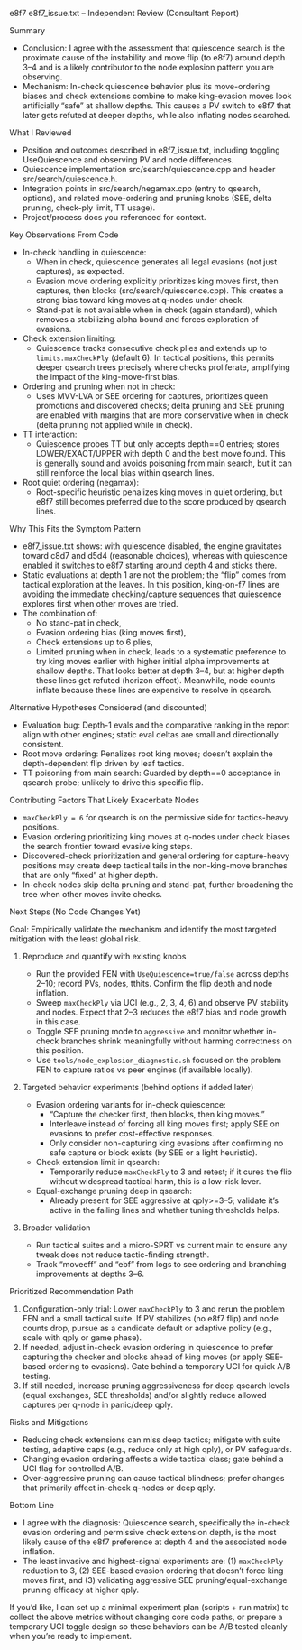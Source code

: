 e8f7 e8f7_issue.txt – Independent Review (Consultant Report)

Summary

- Conclusion: I agree with the assessment that quiescence search is the proximate cause of the instability and move flip (to e8f7) around depth 3–4 and is a likely contributor to the node explosion pattern you are observing.
- Mechanism: In-check quiescence behavior plus its move-ordering biases and check extensions combine to make king-evasion moves look artificially “safe” at shallow depths. This causes a PV switch to e8f7 that later gets refuted at deeper depths, while also inflating nodes searched.

What I Reviewed

- Position and outcomes described in e8f7_issue.txt, including toggling UseQuiescence and observing PV and node differences.
- Quiescence implementation src/search/quiescence.cpp and header src/search/quiescence.h.
- Integration points in src/search/negamax.cpp (entry to qsearch, options), and related move-ordering and pruning knobs (SEE, delta pruning, check-ply limit, TT usage).
- Project/process docs you referenced for context.

Key Observations From Code

- In-check handling in quiescence:
  - When in check, quiescence generates all legal evasions (not just captures), as expected.
  - Evasion move ordering explicitly prioritizes king moves first, then captures, then blocks (src/search/quiescence.cpp). This creates a strong bias toward king moves at q-nodes under check.
  - Stand-pat is not available when in check (again standard), which removes a stabilizing alpha bound and forces exploration of evasions.
- Check extension limiting:
  - Quiescence tracks consecutive check plies and extends up to `limits.maxCheckPly` (default 6). In tactical positions, this permits deeper qsearch trees precisely where checks proliferate, amplifying the impact of the king-move-first bias.
- Ordering and pruning when not in check:
  - Uses MVV-LVA or SEE ordering for captures, prioritizes queen promotions and discovered checks; delta pruning and SEE pruning are enabled with margins that are more conservative when in check (delta pruning not applied while in check).
- TT interaction:
  - Quiescence probes TT but only accepts depth==0 entries; stores LOWER/EXACT/UPPER with depth 0 and the best move found. This is generally sound and avoids poisoning from main search, but it can still reinforce the local bias within qsearch lines.
- Root quiet ordering (negamax):
  - Root-specific heuristic penalizes king moves in quiet ordering, but e8f7 still becomes preferred due to the score produced by qsearch lines.

Why This Fits the Symptom Pattern

- e8f7_issue.txt shows: with quiescence disabled, the engine gravitates toward c8d7 and d5d4 (reasonable choices), whereas with quiescence enabled it switches to e8f7 starting around depth 4 and sticks there.
- Static evaluations at depth 1 are not the problem; the “flip” comes from tactical exploration at the leaves. In this position, king-on-f7 lines are avoiding the immediate checking/capture sequences that quiescence explores first when other moves are tried.
- The combination of:
  - No stand-pat in check,
  - Evasion ordering bias (king moves first),
  - Check extensions up to 6 plies,
  - Limited pruning when in check,
leads to a systematic preference to try king moves earlier with higher initial alpha improvements at shallow depths. That looks better at depth 3–4, but at higher depth these lines get refuted (horizon effect). Meanwhile, node counts inflate because these lines are expensive to resolve in qsearch.

Alternative Hypotheses Considered (and discounted)

- Evaluation bug: Depth-1 evals and the comparative ranking in the report align with other engines; static eval deltas are small and directionally consistent.
- Root move ordering: Penalizes root king moves; doesn’t explain the depth-dependent flip driven by leaf tactics.
- TT poisoning from main search: Guarded by depth==0 acceptance in qsearch probe; unlikely to drive this specific flip.

Contributing Factors That Likely Exacerbate Nodes

- `maxCheckPly = 6` for qsearch is on the permissive side for tactics-heavy positions.
- Evasion ordering prioritizing king moves at q-nodes under check biases the search frontier toward evasive king steps.
- Discovered-check prioritization and general ordering for capture-heavy positions may create deep tactical tails in the non-king-move branches that are only “fixed” at higher depth.
- In-check nodes skip delta pruning and stand-pat, further broadening the tree when other moves invite checks.

Next Steps (No Code Changes Yet)

Goal: Empirically validate the mechanism and identify the most targeted mitigation with the least global risk.

1) Reproduce and quantify with existing knobs
   - Run the provided FEN with `UseQuiescence=true/false` across depths 2–10; record PVs, nodes, tthits. Confirm the flip depth and node inflation.
   - Sweep `maxCheckPly` via UCI (e.g., 2, 3, 4, 6) and observe PV stability and nodes. Expect that 2–3 reduces the e8f7 bias and node growth in this case.
   - Toggle SEE pruning mode to `aggressive` and monitor whether in-check branches shrink meaningfully without harming correctness on this position.
   - Use `tools/node_explosion_diagnostic.sh` focused on the problem FEN to capture ratios vs peer engines (if available locally).

2) Targeted behavior experiments (behind options if added later)
   - Evasion ordering variants for in-check quiescence:
     - “Capture the checker first, then blocks, then king moves.”
     - Interleave instead of forcing all king moves first; apply SEE on evasions to prefer cost-effective responses.
     - Only consider non-capturing king evasions after confirming no safe capture or block exists (by SEE or a light heuristic).
   - Check extension limit in qsearch:
     - Temporarily reduce `maxCheckPly` to 3 and retest; if it cures the flip without widespread tactical harm, this is a low-risk lever.
   - Equal-exchange pruning deep in qsearch:
     - Already present for SEE aggressive at qply>=3–5; validate it’s active in the failing lines and whether tuning thresholds helps.

3) Broader validation
   - Run tactical suites and a micro-SPRT vs current main to ensure any tweak does not reduce tactic-finding strength.
   - Track “moveeff” and “ebf” from logs to see ordering and branching improvements at depths 3–6.

Prioritized Recommendation Path

1. Configuration-only trial: Lower `maxCheckPly` to 3 and rerun the problem FEN and a small tactical suite. If PV stabilizes (no e8f7 flip) and node counts drop, pursue as a candidate default or adaptive policy (e.g., scale with qply or game phase).
2. If needed, adjust in-check evasion ordering in quiescence to prefer capturing the checker and blocks ahead of king moves (or apply SEE-based ordering to evasions). Gate behind a temporary UCI for quick A/B testing.
3. If still needed, increase pruning aggressiveness for deep qsearch levels (equal exchanges, SEE thresholds) and/or slightly reduce allowed captures per q-node in panic/deep qply.

Risks and Mitigations

- Reducing check extensions can miss deep tactics; mitigate with suite testing, adaptive caps (e.g., reduce only at high qply), or PV safeguards.
- Changing evasion ordering affects a wide tactical class; gate behind a UCI flag for controlled A/B.
- Over-aggressive pruning can cause tactical blindness; prefer changes that primarily affect in-check q-nodes or deep qply.

Bottom Line

- I agree with the diagnosis: Quiescence search, specifically the in-check evasion ordering and permissive check extension depth, is the most likely cause of the e8f7 preference at depth 4 and the associated node inflation.
- The least invasive and highest-signal experiments are: (1) `maxCheckPly` reduction to 3, (2) SEE-based evasion ordering that doesn’t force king moves first, and (3) validating aggressive SEE pruning/equal-exchange pruning efficacy at higher qply.

If you’d like, I can set up a minimal experiment plan (scripts + run matrix) to collect the above metrics without changing core code paths, or prepare a temporary UCI toggle design so these behaviors can be A/B tested cleanly when you’re ready to implement.

